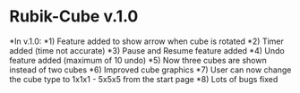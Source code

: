Rubik-Cube v.1.0
================
*In v.1.0:
*1) Feature added to show arrow when cube is rotated
*2) Timer added (time not accurate)
*3) Pause and Resume feature added
*4) Undo feature added (maximum of 10 undo)
*5) Now three cubes are shown instead of two cubes
*6) Improved cube graphics
*7) User can now change the cube type to 1x1x1 - 5x5x5 from the start page
*8) Lots of bugs fixed
